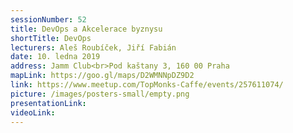 ```yaml
---
sessionNumber: 52
title: DevOps a Akcelerace byznysu
shortTitle: DevOps
lecturers: Aleš Roubíček, Jiří Fabián
date: 10. ledna 2019
address: Jamm Club<br>Pod kaštany 3, 160 00 Praha
mapLink: https://goo.gl/maps/D2WMNNpDZ9D2
link: https://www.meetup.com/TopMonks-Caffe/events/257611074/
picture: /images/posters-small/empty.png
presentationLink:
videoLink:
---
```

